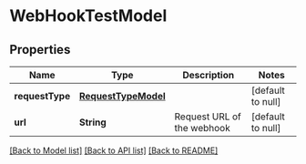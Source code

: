 # WebHookTestModel
## Properties

| Name | Type | Description | Notes |
|------------ | ------------- | ------------- | -------------|
| **requestType** | [**RequestTypeModel**](RequestTypeModel.md) |  | [default to null] |
| **url** | **String** | Request URL of the webhook | [default to null] |

[[Back to Model list]](../README.md#documentation-for-models) [[Back to API list]](../README.md#documentation-for-api-endpoints) [[Back to README]](../README.md)

